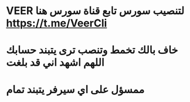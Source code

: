 # VEER لتنصيب سورس تابع قناة سورس هنا https://t.me/VeerCli



# خاف بالك تخمط وتنصب ترى يتبند حسابك اللهم اشهد اني قد بلغت


# ممسؤل على اي سيرفر يتبند تمام 
